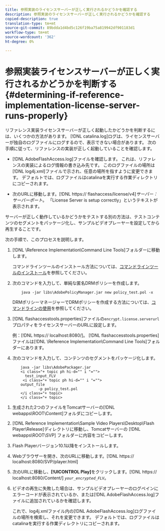 ```yaml
---
title: 参照実装のライセンスサーバーが正しく実行されるかどうかを確認する
description: 参照実装のライセンスサーバーが正しく実行されるかどうかを確認する
copied-description: true
translation-type: tm+mt
source-git-commit: 89bdda1d4bd5c126f19ba75a819942df901183d1
workflow-type: tm+mt
source-wordcount: '362'
ht-degree: 0%

---
```



# 参照実装ライセンスサーバーが正しく実行されるかどうかを判断する{#determining-if-reference-implementation-license-server-runs-properly}

リファレンス実装ライセンスサーバーが正しく起動したかどうかを判断するには、いくつかの方法があります。 [!DNL catalina.log]ログは、ライセンスサーバーが独自のログファイルにログするので、表示できない場合があります。 次の手順に従って、リファレンスの実装が正しく起動していることを確認します。

* [!DNL AdobeFlashAccess.log]ファイルを確認します。 これは、リファレンスの実装によるログ情報の書き込み先です。 このログファイルの場所は[!DNL log4j.xml]ファイルで示され、任意の場所を指すように変更できます。 デフォルトでは、ログファイルはcatalinaを実行する作業ディレクトリにコピーされます。

* 次のURLに移動します。[!DNL https:// flashaccess/license/v4]*サーバー：サーバーポート*。 「License Server is setup correctly」というテキストが表示されます。

サーバーが正しく動作しているかどうかをテストする別の方法は、テストコンテンツのセグメントをパッケージ化し、サンプルビデオプレーヤーを設定してから再生することです。

次の手順で、このプロセスを説明します。

1. [!DNL \Reference Implementation\Command Line Tools]フォルダーに移動します。

   コマンドラインツールのインストール方法については、[コマンドラインツールのインストール](../drm-reference-implementations/command-line-tools/install-command-line-tools.md)を参照してください。

1. 次のコマンドを入力して、単純な匿名DRMポリシーを作成します。

   ```
       java -jar libs\AdobePolicyManager.jar new policy_test.pol -x
   ```

   DRMポリシーマネージャーでDRMポリシーを作成する方法については、[コマンドラインの使用](../drm-reference-implementations/command-line-tools/configure-command-line-tools/policy-manager/policy-manager-command-line-usage.md)を参照してください。

1. [!DNL flashaccesstools.properties]ファイルの`encrypt.license.serverurl`プロパティをライセンスサーバーのURLに設定します。

   例：[!DNL https:// localhost:8080/]。 [!DNL flashaccesstools.properties]ファイルは[!DNL \Reference Implementation\Command Line Tools]フォルダーにあります。

1. 次のコマンドを入力して、コンテンツのセグメントをパッケージ化します。

```
       java -jar libs\AdobePackager.jar  
       <i class="+ topic ph hi-d="" i "="">
         test_input_FLV  
        <i class="+ topic ph hi-d="" i "="">
       output_file  
               -p policy_test.pol 
       </i class="+ topic> 
       </i class="+ topic>
```

1. 生成された2つのファイルをTomcatサーバーの[!DNL webapps\ROOT\Content]フォルダにコピーします。
1. [!DNL Reference Implementation\Sample Video Players\Desktop\Flash Player\Release]ディレクトリに移動し、Tomcatサーバーの [!DNL webapps\ROOT\SVP\] フォルダーに内容をコピーします。

1. Flash Playerバージョン10.1以降をインストールします。
1. Webブラウザーを開き、次のURLに移動します。[!DNL        https:// localhost:8080/SVP/player.html]

1. 次のURLに移動し、**[!UICONTROL Play]**&#x200B;をクリックします。[!DNL https:// localhost:8080/Content/] *`your_encrypted_FLV`*。

1. ビデオの再生に失敗した場合は、サンプルビデオプレーヤーのログペインにエラーコードが表示されているか、または[!DNL AdobeFlashAccess.log]ファイルに追加されているかを確認します。

   これで、log4j.xmlファイル内の[!DNL AdobeFlashAccess.log]ログファイルの場所を検索し、それを変更できます。 デフォルトでは、ログファイルはcatalinaを実行する作業ディレクトリにコピーされます。

